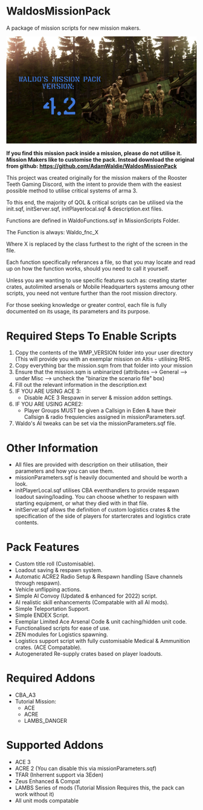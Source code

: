 # WaldosMissionPack
A package of mission scripts for new mission makers.

![alt text](https://github.com/AdamWaldie/WaldosMissionPack/blob/main/Pictures/loading.jpg?raw=true)

**If you find this mission pack inside a mission, please do not utilise it. Mission Makers like to customise the pack. Instead download the original from github: https://github.com/AdamWaldie/WaldosMissionPack**

This project was created originally for the mission makers of the Rooster Teeth Gaming Discord, with the intent to provide them with the easiest possible method 
to utilise critical systems of arma 3.

To this end, the majority of QOL & critical scripts can be utilised via the init.sqf, initServer.sqf, initPlayerlocal.sqf & description.ext files.

Functions are defined in WaldoFunctions.sqf in MissionScripts Folder.

The Function is always: Waldo_fnc_X

Where X is replaced by the class furthest to the right of the screen in the file.


Each function specifically referances a file, so that you may locate and read up on how the function works, should you need to call it yourself.


Unless you are wanting to use specific features such as: creating starter crates, autolimited arsenals or Mobile Headquarters systems amoung other scripts, you need not venture further than the root mission directory.

For those seeking knowledge or greater control, each file is fully documented on its usage, its parameters and its purpose.

# Required Steps To Enable Scripts
1. Copy the contents of the WMP_VERSION folder into your user directory (This will provide you with an exemplar mission on Altis - utilising RHS.
2. Copy everything bar the mission.sqm from that folder into your mission
3. Ensure that the mission.sqm is unbinarized (attributes --> General --> under Misc --> uncheck the "binarize the scenario file" box)
4. Fill out the relevant information in the description.ext
5. IF YOU ARE USING ACE 3:
   - Disable ACE 3 Respawn in server & mission addon settings.
6. IF YOU ARE USING ACRE2:
   - Player Groups MUST be given a Callsign in Eden & have their Callsign & radio frequiencies assigned in missionParameters.sqf.
7. Waldo's AI tweaks can be set via the missionParameters.sqf file.

# Other Information
- All files are provided with description on their utilisation, their parameters and how you can use them.
- missionParameters.sqf is heavily documented and should be worth a look.
- initPlayerLocal.sqf utilises CBA eventhandlers to provide respawn loadout saving/loading. You can choose whether to respawn with starting equipment, or what they died with in that file.
- initServer.sqf allows the definition of custom logistics crates & the specification of the side of players for startercrates and logistics crate contents.

# Pack Features
- Custom title roll (Customisable).
- Loadout saving & respawn system.
- Automatic ACRE2 Radio Setup & Respawn handling (Save channels through respawn).
- Vehicle unflipping actions.
- Simple AI Convoy (Updated & enhanced for 2022) script.
- AI realistic skill enhancements (Compatable with all AI mods).
- Simple Teleportation Support.
- Simple ENDEX Script.
- Exemplar Limited Ace Arsenal Code & unit caching/hidden unit code.
- Functionalised scripts for ease of use.
- ZEN modules for Logistics spawning.
- Logistics support script with fully customisable Medical & Ammunition crates. (ACE Compatable).
- Autogenerated Re-supply crates based on player loadouts.

# Required Addons
- CBA_A3
- Tutorial Mission:
   - ACE
   - ACRE
   - LAMBS_DANGER

# Supported Addons
- ACE 3
- ACRE 2 (You can disable this via missionParameters.sqf)
- TFAR (Inherrent support via 3Eden)
- Zeus Enhanced & Compat
- LAMBS Series of mods (Tutorial Mission Requires this, the pack can work without it)
- All unit mods compatable